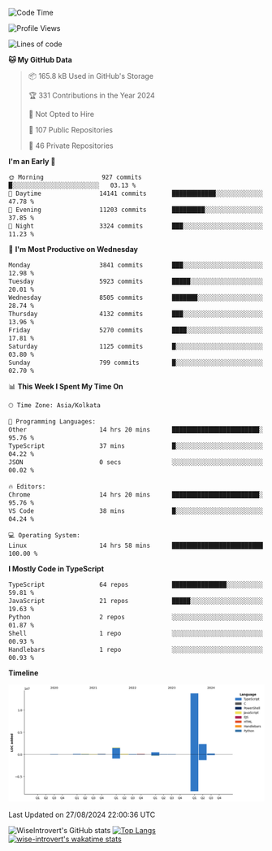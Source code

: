 <!--START_SECTION:waka-->
![Code Time](http://img.shields.io/badge/Code%20Time-1%2C552%20hrs%2044%20mins-blue)

![Profile Views](http://img.shields.io/badge/Profile%20Views-0-blue)

![Lines of code](https://img.shields.io/badge/From%20Hello%20World%20I%27ve%20Written-19.0%20million%20lines%20of%20code-blue)

**🐱 My GitHub Data** 

> 📦 165.8 kB Used in GitHub's Storage 
 > 
> 🏆 331 Contributions in the Year 2024
 > 
> 🚫 Not Opted to Hire
 > 
> 📜 107 Public Repositories 
 > 
> 🔑 46 Private Repositories 
 > 
**I'm an Early 🐤** 

```text
🌞 Morning                927 commits         █░░░░░░░░░░░░░░░░░░░░░░░░   03.13 % 
🌆 Daytime                14141 commits       ████████████░░░░░░░░░░░░░   47.78 % 
🌃 Evening                11203 commits       █████████░░░░░░░░░░░░░░░░   37.85 % 
🌙 Night                  3324 commits        ███░░░░░░░░░░░░░░░░░░░░░░   11.23 % 
```
📅 **I'm Most Productive on Wednesday** 

```text
Monday                   3841 commits        ███░░░░░░░░░░░░░░░░░░░░░░   12.98 % 
Tuesday                  5923 commits        █████░░░░░░░░░░░░░░░░░░░░   20.01 % 
Wednesday                8505 commits        ███████░░░░░░░░░░░░░░░░░░   28.74 % 
Thursday                 4132 commits        ███░░░░░░░░░░░░░░░░░░░░░░   13.96 % 
Friday                   5270 commits        ████░░░░░░░░░░░░░░░░░░░░░   17.81 % 
Saturday                 1125 commits        █░░░░░░░░░░░░░░░░░░░░░░░░   03.80 % 
Sunday                   799 commits         █░░░░░░░░░░░░░░░░░░░░░░░░   02.70 % 
```


📊 **This Week I Spent My Time On** 

```text
🕑︎ Time Zone: Asia/Kolkata

💬 Programming Languages: 
Other                    14 hrs 20 mins      ████████████████████████░   95.76 % 
TypeScript               37 mins             █░░░░░░░░░░░░░░░░░░░░░░░░   04.22 % 
JSON                     0 secs              ░░░░░░░░░░░░░░░░░░░░░░░░░   00.02 % 

🔥 Editors: 
Chrome                   14 hrs 20 mins      ████████████████████████░   95.76 % 
VS Code                  38 mins             █░░░░░░░░░░░░░░░░░░░░░░░░   04.24 % 

💻 Operating System: 
Linux                    14 hrs 58 mins      █████████████████████████   100.00 % 
```

**I Mostly Code in TypeScript** 

```text
TypeScript               64 repos            ███████████████░░░░░░░░░░   59.81 % 
JavaScript               21 repos            █████░░░░░░░░░░░░░░░░░░░░   19.63 % 
Python                   2 repos             ░░░░░░░░░░░░░░░░░░░░░░░░░   01.87 % 
Shell                    1 repo              ░░░░░░░░░░░░░░░░░░░░░░░░░   00.93 % 
Handlebars               1 repo              ░░░░░░░░░░░░░░░░░░░░░░░░░   00.93 % 
```



**Timeline**

![Lines of Code chart](https://raw.githubusercontent.com/wise-introvert/wise-introvert/master/assets/bar_graph.png)


 Last Updated on 27/08/2024 22:00:36 UTC
<!--END_SECTION:waka-->

![WiseIntrovert's GitHub stats](https://github-readme-stats.vercel.app/api?username=wise-introvert&count_private=true&show_icons=true)
[![Top Langs](https://github-readme-stats.vercel.app/api/top-langs/?username=wise-introvert&langs_count=10)](https://github.com/anuraghazra/github-readme-stats)
[![wise-introvert's wakatime stats](https://github-readme-stats.vercel.app/api/wakatime?username=wiseintrovert)](https://github.com/anuraghazra/github-readme-stats)
